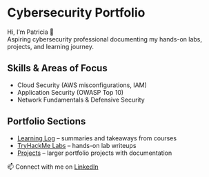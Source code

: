 # Cybersecurity Portfolio

Hi, I’m Patricia 👋  
Aspiring cybersecurity professional documenting my hands-on labs, projects, and learning journey.  

## Skills & Areas of Focus
- Cloud Security (AWS misconfigurations, IAM)
- Application Security (OWASP Top 10)
- Network Fundamentals & Defensive Security

## Portfolio Sections
- [Learning Log](./learning-log) – summaries and takeaways from courses
- [TryHackMe Labs](./tryhackme) – hands-on lab writeups
- [Projects](./projects) – larger portfolio projects with documentation

📫 Connect with me on [LinkedIn](https://www.linkedin.com/in/patriciayeh/)
